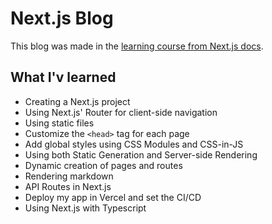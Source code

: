 # Next.js Blog
This blog was made in the [learning course from Next.js docs](https://nextjs.org/learn/basics/create-nextjs-app).

## What I'v learned

* Creating a Next.js project
* Using Next.js' Router for client-side navigation
* Using static files
* Customize the `<head>` tag for each page
* Add global styles using CSS Modules and CSS-in-JS
* Using both Static Generation and Server-side Rendering
* Dynamic creation of pages and routes
* Rendering markdown
* API Routes in Next.js
* Deploy my app in Vercel and set the CI/CD
* Using Next.js with Typescript
